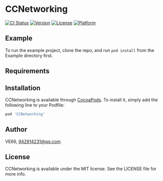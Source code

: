 # CCNetworking

[![CI Status](https://img.shields.io/travis/VE66/CCNetworking.svg?style=flat)](https://travis-ci.org/VE66/CCNetworking)
[![Version](https://img.shields.io/cocoapods/v/CCNetworking.svg?style=flat)](https://cocoapods.org/pods/CCNetworking)
[![License](https://img.shields.io/cocoapods/l/CCNetworking.svg?style=flat)](https://cocoapods.org/pods/CCNetworking)
[![Platform](https://img.shields.io/cocoapods/p/CCNetworking.svg?style=flat)](https://cocoapods.org/pods/CCNetworking)

## Example

To run the example project, clone the repo, and run `pod install` from the Example directory first.

## Requirements

## Installation

CCNetworking is available through [CocoaPods](https://cocoapods.org). To install
it, simply add the following line to your Podfile:

```ruby
pod 'CCNetworking'
```

## Author

VE66, 942914231@qq.com

## License

CCNetworking is available under the MIT license. See the LICENSE file for more info.
